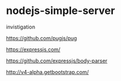 # nodejs-simple-server

invistigation

https://github.com/pugjs/pug

https://expressjs.com/

https://github.com/expressjs/body-parser

http://v4-alpha.getbootstrap.com/
